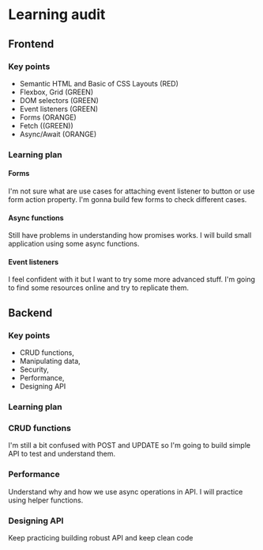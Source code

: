# Learning audit

## Frontend
### Key points

- Semantic HTML and Basic of CSS Layouts (RED)
- Flexbox, Grid (GREEN)
- DOM selectors (GREEN)
- Event listeners (GREEN)
- Forms (ORANGE)
- Fetch ((GREEN))
- Async/Await (ORANGE)

### Learning plan

#### Forms 
I'm not sure what are use cases for attaching event listener to button or use form action property. 
I'm gonna build few forms to check different cases. 
#### Async functions
Still have problems in understanding how promises works. I will build small application using some async functions.
#### Event listeners
I feel confident with it but I want to try some more advanced stuff. I'm going to find some resources online and try to replicate them.

## Backend
### Key points
- CRUD functions,
- Manipulating data,
- Security,
- Performance,
- Designing API

### Learning plan

### CRUD functions
I'm still a bit confused with POST and UPDATE so I'm going to build simple API to test and understand them.
### Performance
Understand why and how we use async operations in API. I will practice using helper functions.
### Designing API
Keep practicing building robust API and keep clean code

